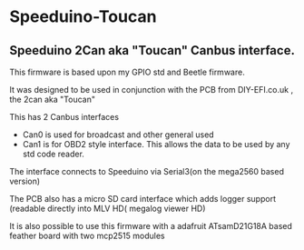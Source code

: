 # Speeduino-Toucan
## Speeduino 2Can aka "Toucan" Canbus interface. 

This firmware is based upon my GPIO std and Beetle firmware.

It was designed to be used in conjunction with the PCB from DIY-EFI.co.uk , the 2can aka "Toucan"

This has 2 Canbus interfaces 

   * Can0 is used for broadcast and other general used
   * Can1 is for OBD2 style interface. This allows the data to be used by any std code reader.

The interface connects to Speeduino via Serial3(on the mega2560 based version)

The PCB also has a micro SD card interface which adds logger support (readable directly into MLV HD( megalog viewer HD)

It is also possible to use this firmware with a adafruit ATsamD21G18A based feather board with two mcp2515 modules
